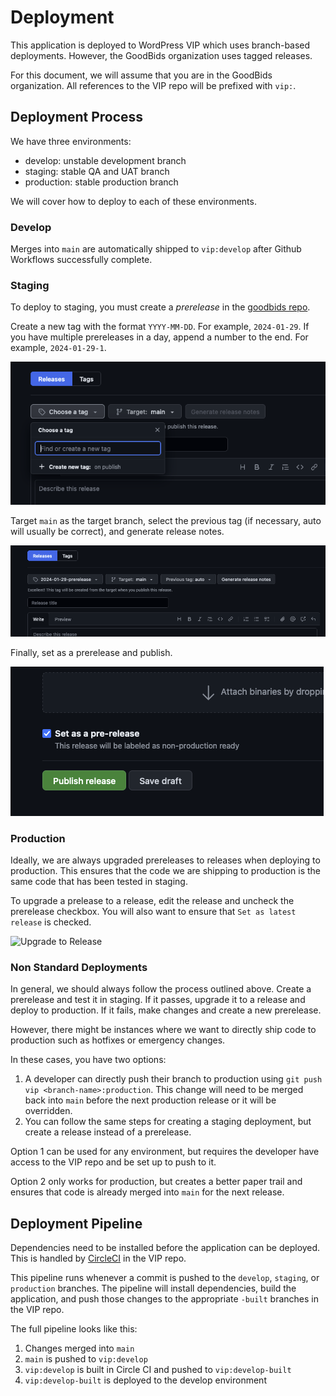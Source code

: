 # Deployment

This application is deployed to WordPress VIP which uses branch-based deployments. However, the GoodBids organization uses tagged releases.

For this document, we will assume that you are in the GoodBids organization. All references to the VIP repo will be prefixed with `vip:`.

## Deployment Process

We have three environments:

-   develop: unstable development branch
-   staging: stable QA and UAT branch
-   production: stable production branch

We will cover how to deploy to each of these environments.

### Develop

Merges into `main` are automatically shipped to `vip:develop` after Github Workflows successfully complete.

### Staging

To deploy to staging, you must create a _prerelease_ in the [goodbids repo](https://github.com/Good-Bids/goodbids/releases).

Create a new tag with the format `YYYY-MM-DD`. For example, `2024-01-29`. If you have multiple prereleases in a day, append a number to the end. For example, `2024-01-29-1`.

![Create Tag UI](./assets/create-tag.png)

Target `main` as the target branch, select the previous tag (if necessary, auto will usually be correct), and generate release notes.

![Generate Release Notes](./assets/generate-release-notes.png)

Finally, set as a prerelease and publish.

![Set Prerelease](./assets/set-prerelease.png)

### Production

Ideally, we are always upgraded prereleases to releases when deploying to production. This ensures that the code we are shipping to production is the same code that has been tested in staging.

To upgrade a prelease to a release, edit the release and uncheck the prerelease checkbox. You will also want to ensure that `Set as latest release` is checked.

![Upgrade to Release](./upgrade-to-release.png)

### Non Standard Deployments

In general, we should always follow the process outlined above. Create a prerelease and test it in staging. If it passes, upgrade it to a release and deploy to production. If it fails, make changes and create a new prerelease.

However, there might be instances where we want to directly ship code to production such as hotfixes or emergency changes.

In these cases, you have two options:

1. A developer can directly push their branch to production using `git push vip <branch-name>:production`. This change will need to be merged back into `main` before the next production release or it will be overridden.
2. You can follow the same steps for creating a staging deployment, but create a release instead of a prerelease.

Option 1 can be used for any environment, but requires the developer have access to the VIP repo and be set up to push to it.

Option 2 only works for production, but creates a better paper trail and ensures that code is already merged into `main` for the next release.

## Deployment Pipeline

Dependencies need to be installed before the application can be deployed. This is handled by [CircleCI](https://circleci.com/github-login/) in the VIP repo.

This pipeline runs whenever a commit is pushed to the `develop`, `staging`, or `production` branches. The pipeline will install dependencies, build the application, and push those changes to the appropriate `-built` branches in the VIP repo.

The full pipeline looks like this:

1. Changes merged into `main`
2. `main` is pushed to `vip:develop`
3. `vip:develop` is built in Circle CI and pushed to `vip:develop-built`
4. `vip:develop-built` is deployed to the develop environment
